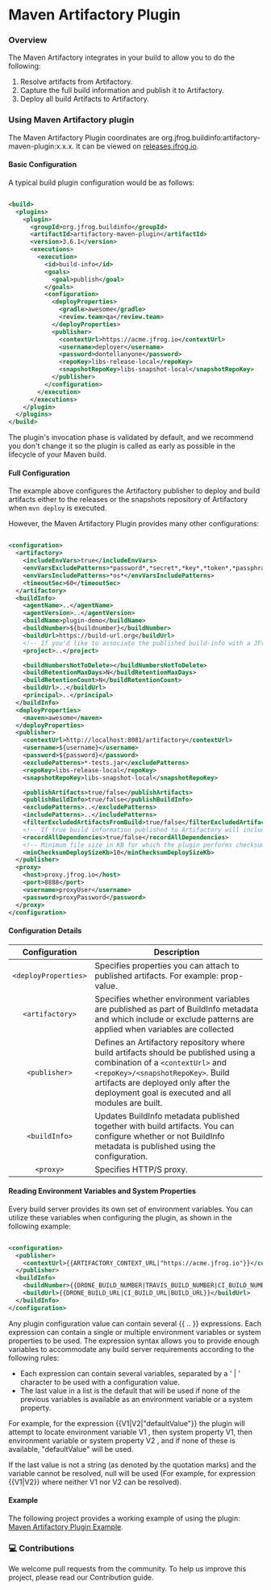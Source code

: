 # Maven Artifactory Plugin

### Overview

The Maven Artifactory integrates in your build to allow you to do the following:

1. Resolve artifacts from Artifactory.
2. Capture the full build information and publish it to Artifactory.
3. Deploy all build Artifacts to Artifactory.

### Using Maven Artifactory plugin

The Maven Artifactory Plugin coordinates are org.jfrog.buildinfo:artifactory-maven-plugin:x.x.x. It can be viewed on [releases.jfrog.io](https://releases.jfrog.io/artifactory/oss-release-local/org/jfrog/buildinfo/artifactory-maven-plugin).

#### Basic Configuration

A typical build plugin configuration would be as follows:

```xml

<build>
  <plugins>
    <plugin>
      <groupId>org.jfrog.buildinfo</groupId>
      <artifactId>artifactory-maven-plugin</artifactId>
      <version>3.6.1</version>
      <executions>
        <execution>
          <id>build-info</id>
          <goals>
            <goal>publish</goal>
          </goals>
          <configuration>
            <deployProperties>
              <gradle>awesome</gradle>
              <review.team>qa</review.team>
            </deployProperties>
            <publisher>
              <contextUrl>https://acme.jfrog.io</contextUrl>
              <username>deployer</username>
              <password>dontellanyone</password>
              <repoKey>libs-release-local</repoKey>
              <snapshotRepoKey>libs-snapshot-local</snapshotRepoKey>
            </publisher>
          </configuration>
        </execution>
      </executions>
    </plugin>
  </plugins>
</build>
```

The plugin's invocation phase is validated by default, and we recommend you don't change it so the plugin is called as early as possible in the lifecycle of your Maven build.

#### Full Configuration

The example above configures the Artifactory publisher to deploy and build artifacts either to the releases or the snapshots repository of Artifactory when `mvn deploy` is executed.

However, the Maven Artifactory Plugin provides many other configurations:

```xml

<configuration>
  <artifactory>
    <includeEnvVars>true</includeEnvVars>
    <envVarsExcludePatterns>*password*,*secret*,*key*,*token*,*passphrase*</envVarsExcludePatterns>
    <envVarsIncludePatterns>*os*</envVarsIncludePatterns>
    <timeoutSec>60</timeoutSec>
  </artifactory>
  <buildInfo>
    <agentName>..</agentName>
    <agentVersion>..</agentVersion>
    <buildName>plugin-demo</buildName>
    <buildNumber>${buildnumber}</buildNumber>
    <buildUrl>https://build-url.org</buildUrl>
    <!-- If you'd like to associate the published build-info with a JFrog Project, add the project key here -->
    <project>..</project>

    <buildNumbersNotToDelete></buildNumbersNotToDelete>
    <buildRetentionMaxDays>N</buildRetentionMaxDays>
    <buildRetentionCount>N</buildRetentionCount>
    <buildUrl>..</buildUrl>
    <principal>..</principal>
  </buildInfo>
  <deployProperties>
    <maven>awesome</maven>
  </deployProperties>
  <publisher>
    <contextUrl>http://localhost:8081/artifactory</contextUrl>
    <username>${username}</username>
    <password>${password}</password>
    <excludePatterns>*-tests.jar</excludePatterns>
    <repoKey>libs-release-local</repoKey>
    <snapshotRepoKey>libs-snapshot-local</snapshotRepoKey>

    <publishArtifacts>true/false</publishArtifacts>
    <publishBuildInfo>true/false</publishBuildInfo>
    <excludePatterns>..</excludePatterns>
    <includePatterns>..</includePatterns>
    <filterExcludedArtifactsFromBuild>true/false</filterExcludedArtifactsFromBuild>
    <!-- If true build information published to Artifactory will include the implicit project as well as build-time dependencies -->
    <recordAllDependencies>true/false</recordAllDependencies>
    <!-- Minimum file size in KB for which the plugin performs checksum deploy optimization. Default: 10. Set to 0 to disable uploading files with the checksum that already exists in Artifactory. -->
    <minChecksumDeploySizeKb>10</minChecksumDeploySizeKb>
  </publisher>
  <proxy>
    <host>proxy.jfrog.io</host>
    <port>8888</port>
    <username>proxyUser</username>
    <password>proxyPassword</password>
  </proxy>
</configuration>
```

#### Configuration Details

|    Configuration     | Description                                                                                                                                                                                                                                              |
|:--------------------:|----------------------------------------------------------------------------------------------------------------------------------------------------------------------------------------------------------------------------------------------------------|
| `<deployProperties>` | Specifies properties you can attach to published artifacts. For example: prop-value.                                                                                                                                                                     |
|   `<artifactory>`    | Specifies whether environment variables are published as part of BuildInfo metadata and which include or exclude patterns are applied when variables are collected                                                                                       |
|    `<publisher>`     | Defines an Artifactory repository where build artifacts should be published using a combination of a `<contextUrl>` and `<repoKey>/<snapshotRepoKey>`. Build artifacts are deployed only after the deployment goal is executed and all modules are built. |
|    `<buildInfo>`     | Updates BuildInfo metadata published together with build artifacts. You can configure whether or not BuildInfo metadata is published using the configuration.                                                                                            |
|      `<proxy>`       | Specifies HTTP/S proxy.                                                                                                                                                                                                                                  |

#### Reading Environment Variables and System Properties

Every build server provides its own set of environment variables. You can utilize these variables when configuring the plugin, as shown in the following example:

```xml

<configuration>
  <publisher>
    <contextUrl>{{ARTIFACTORY_CONTEXT_URL|"https://acme.jfrog.io"}}</contextUrl>
  </publisher>
  <buildInfo>
    <buildNumber>{{DRONE_BUILD_NUMBER|TRAVIS_BUILD_NUMBER|CI_BUILD_NUMBER|BUILD_NUMBER|"333"}}</buildNumber>
    <buildUrl>{{DRONE_BUILD_URL|CI_BUILD_URL|BUILD_URL}}</buildUrl>
  </buildInfo>
</configuration>
```

Any plugin configuration value can contain several \{{ .. \}} expressions. Each expression can contain a single or multiple environment variables or system properties to be used. The expression syntax allows you to provide enough variables to accommodate any build server requirements according to the following rules:

* Each expression can contain several variables, separated by a ' | ' character to be used with a configuration value.
* The last value in a list is the default that will be used if none of the previous variables is available as an environment variable or a system property.

For example, for the expression \{{V1|V2|"defaultValue"\}} the plugin will attempt to locate environment variable V1 , then system property V1, then environment variable or system property V2 , and if none of these is available, "defaultValue" will be used.

If the last value is not a string (as denoted by the quotation marks) and the variable cannot be resolved, null will be used (For example, for expression \{{V1|V2\}} where neither V1 nor V2 can be resolved).

#### Example

The following project provides a working example of using the plugin: [Maven Artifactory Plugin Example](https://github.com/JFrog/project-examples/tree/master/artifactory-maven-plugin-example).

### 💻 Contributions

We welcome pull requests from the community. To help us improve this project, please read our Contribution guide.
